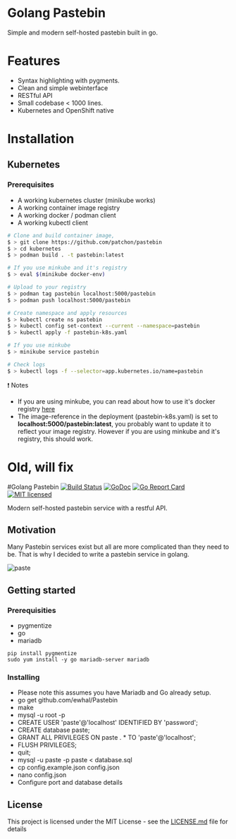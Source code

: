 # Golang Pastebin
Simple and modern self-hosted pastebin built in go.

# Features
* Syntax highlighting with pygments.
* Clean and simple webinterface
* RESTful API
* Small codebase < 1000 lines.
* Kubernetes and OpenShift native

# Installation
## Kubernetes
### Prerequisites
* A working kubernetes cluster (minikube works)
* A working container image registry
* A working docker / podman client
* A working kubectl client

```bash
# Clone and build container image,
$ > git clone https://github.com/patchon/pastebin
$ > cd kubernetes
$ > podman build . -t pastebin:latest

# If you use minkube and it's registry
$ > eval $(minikube docker-env)

# Upload to your registry
$ > podman tag pastebin localhost:5000/pastebin
$ > podman push localhost:5000/pastebin

# Create namespace and apply resources
$ > kubectl create ns pastebin
$ > kubectl config set-context --current --namespace=pastebin
$ > kubectl apply -f pastebin-k8s.yaml

# If you use minkube
$ > minikube service pastebin

# Check logs
$ > kubectl logs -f --selector=app.kubernetes.io/name=pastebin
```
❗ Notes
* If you are using minkube, you can read about how to use it's docker registry [here](https://minikube.sigs.k8s.io/docs/handbook/pushing/)
* The image-reference in the deployment (pastebin-k8s.yaml) is set to **localhost:5000/pastebin:latest**, you probably want to update it to reflect your image registry. However if you are using minkube and it's registry, this should work.



# Old, will fix
#Golang Pastebin
[![Build Status](https://travis-ci.org/ewhal/Pastebin.svg?branch=master)](https://travis-ci.org/ewhal/Pastebin) [![GoDoc](https://godoc.org/github.com/ewhal/Pastebin?status.svg)](https://godoc.org/github.com/ewhal/Pastebin) [![Go Report Card](https://goreportcard.com/badge/github.com/ewhal/Pastebin)](https://goreportcard.com/report/github.com/ewhal/Pastebin) [![MIT
licensed](https://img.shields.io/badge/license-MIT-blue.svg)](https://raw.githubusercontent.com/ewhal/Pastebin/master/LICENSE.md)

Modern self-hosted pastebin service with a restful API.

## Motivation
Many Pastebin services exist but all are more complicated than they need to be.
That is why I decided to write a pastebin service in golang.

![paste](http://i.imgur.com/7BeCKa3.png)

## Getting started
### Prerequisities
* pygmentize
* go
* mariadb

```
pip install pygmentize
sudo yum install -y go mariadb-server mariadb
```

### Installing
* Please note this assumes you have Mariadb and Go already setup.
* go get github.com/ewhal/Pastebin
* make
* mysql -u root -p
* CREATE USER 'paste'@'localhost' IDENTIFIED BY 'password';
* CREATE database paste;
* GRANT ALL PRIVILEGES ON paste . * TO 'paste'@'localhost';
* FLUSH PRIVILEGES;
* quit;
* mysql -u paste -p paste < database.sql
* cp config.example.json config.json
* nano config.json
* Configure port and database details

## License

This project is licensed under the MIT License - see the [LICENSE.md](LICENSE.md) file for details
